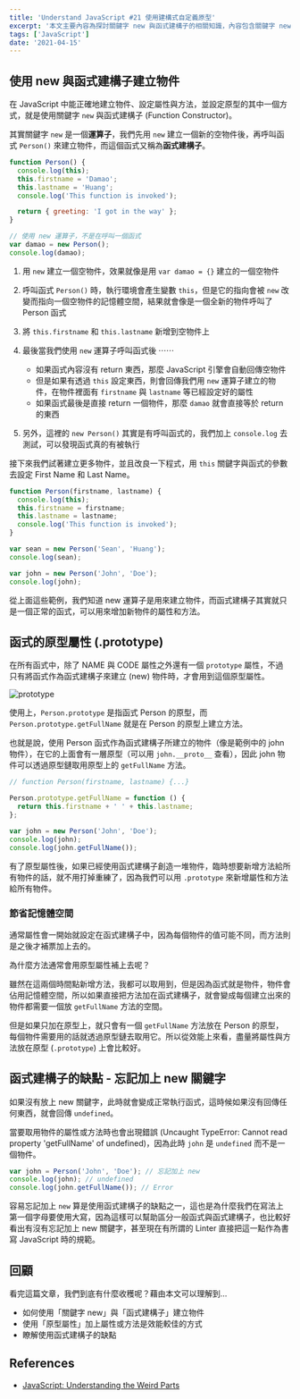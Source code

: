 ```yaml
---
title: 'Understand JavaScript #21 使用建構式自定義原型'
excerpt: '本文主要內容為探討關鍵字 new 與函式建構子的相關知識，內容包含關鍵字 new、函式建構子，以及函式的原型屬性。'
tags: ['JavaScript']
date: '2021-04-15'
---
```


## 使用 new 與函式建構子建立物件

在 JavaScript 中能正確地建立物件、設定屬性與方法，並設定原型的其中一個方式，就是使用關鍵字 `new` 與函式建構子 (Function Constructor)。

其實關鍵字 `new` 是一個**運算子**，我們先用 `new` 建立一個新的空物件後，再呼叫函式 `Person()` 來建立物件，而這個函式又稱為**函式建構子**。

```javascript
function Person() {
  console.log(this);
  this.firstname = 'Damao';
  this.lastname = 'Huang';
  console.log('This function is invoked');

  return { greeting: 'I got in the way' };
}

// 使用 new 運算子，不是在呼叫一個函式
var damao = new Person();
console.log(damao);
```

1. 用 `new` 建立一個空物件，效果就像是用 `var damao = {}` 建立的一個空物件
2. 呼叫函式 `Person()` 時，執行環境會產生變數 `this`，但是它的指向會被 `new` 改變而指向一個空物件的記憶體空間，結果就會像是一個全新的物件呼叫了 Person 函式
3. 將 `this.firstname` 和 `this.lastname` 新增到空物件上
4. 最後當我們使用 `new` 運算子呼叫函式後 ⋯⋯

   - 如果函式內容沒有 return 東西，那麼 JavaScript 引擎會自動回傳空物件
   - 但是如果有透過 `this` 設定東西，則會回傳我們用 `new` 運算子建立的物件，在物件裡面有 `firstname` 與 `lastname` 等已經設定好的屬性
   - 如果函式最後是直接 return 一個物件，那麼 `damao` 就會直接等於 return 的東西

5. 另外，這裡的 `new Person()` 其實是有呼叫函式的，我們加上 `console.log` 去測試，可以發現函式真的有被執行

接下來我們試著建立更多物件，並且改良一下程式，用 `this` 關鍵字與函式的參數去設定 First Name 和 Last Name。

```javascript
function Person(firstname, lastname) {
  console.log(this);
  this.firstname = firstname;
  this.lastname = lastname;
  console.log('This function is invoked');
}

var sean = new Person('Sean', 'Huang');
console.log(sean);

var john = new Person('John', 'Doe');
console.log(john);
```

從上面這些範例，我們知道 new 運算子是用來建立物件，而函式建構子其實就只是一個正常的函式，可以用來增加新物件的屬性和方法。

## 函式的原型屬性 (.prototype)

在所有函式中，除了 NAME 與 CODE 屬性之外還有一個 `prototype` 屬性，不過只有將函式作為函式建構子來建立 (new) 物件時，才會用到這個原型屬性。

![prototype](https://i.imgur.com/oz06Iq3.png)

使用上，`Person.prototype` 是指函式 Person 的原型，而 `Person.prototype.getFullName` 就是在 Person 的原型上建立方法。

也就是說，使用 Person 函式作為函式建構子所建立的物件（像是範例中的 john 物件），在它的上面會有一層原型（可以用 `john.__proto__` 查看），因此 john 物件可以透過原型鏈取用原型上的 `getFullName` 方法。

```javascript
// function Person(firstname, lastname) {...}

Person.prototype.getFullName = function () {
  return this.firstname + ' ' + this.lastname;
};

var john = new Person('John', 'Doe');
console.log(john);
console.log(john.getFullName());
```

有了原型屬性後，如果已經使用函式建構子創造一堆物件，臨時想要新增方法給所有物件的話，就不用打掉重練了，因為我們可以用 `.prototype` 來新增屬性和方法給所有物件。

### 節省記憶體空間

通常屬性會一開始就設定在函式建構子中，因為每個物件的值可能不同，而方法則是之後才補票加上去的。

為什麼方法通常會用原型屬性補上去呢？

雖然在這兩個時間點新增方法，我都可以取用到，但是因為函式就是物件，物件會佔用記憶體空間，所以如果直接把方法加在函式建構子，就會變成每個建立出來的物件都需要一個放 `getFullName` 方法的空間。

但是如果只加在原型上，就只會有一個 `getFullName` 方法放在 Person 的原型，每個物件需要用的話就透過原型鏈去取用它。所以從效能上來看，盡量將屬性與方法放在原型 (`.prototype`) 上會比較好。

## 函式建構子的缺點 - 忘記加上 new 關鍵字

如果沒有放上 new 關鍵字，此時就會變成正常執行函式，這時候如果沒有回傳任何東西，就會回傳 `undefined`。

當要取用物件的屬性或方法時也會出現錯誤 (Uncaught TypeError: Cannot read property 'getFullName' of undefined)，因為此時 `john` 是 `undefined` 而不是一個物件。

```javascript
var john = Person('John', 'Doe'); // 忘記加上 new
console.log(john); // undefined
console.log(john.getFullName()); // Error
```

容易忘記加上 `new` 算是使用函式建構子的缺點之一，這也是為什麼我們在寫法上第一個字母要使用大寫，因為這樣可以幫助區分一般函式與函式建構子，也比較好看出有沒有忘記加上 new 關鍵字，甚至現在有所謂的 Linter 直接把這一點作為書寫 JavaScript 時的規範。

## 回顧

看完這篇文章，我們到底有什麼收穫呢？藉由本文可以理解到…

- 如何使用「關鍵字 new」與「函式建構子」建立物件
- 使用「原型屬性」加上屬性或方法是效能較佳的方式
- 瞭解使用函式建構子的缺點

## References

- [JavaScript: Understanding the Weird Parts](https://www.udemy.com/course/understand-javascript/)
